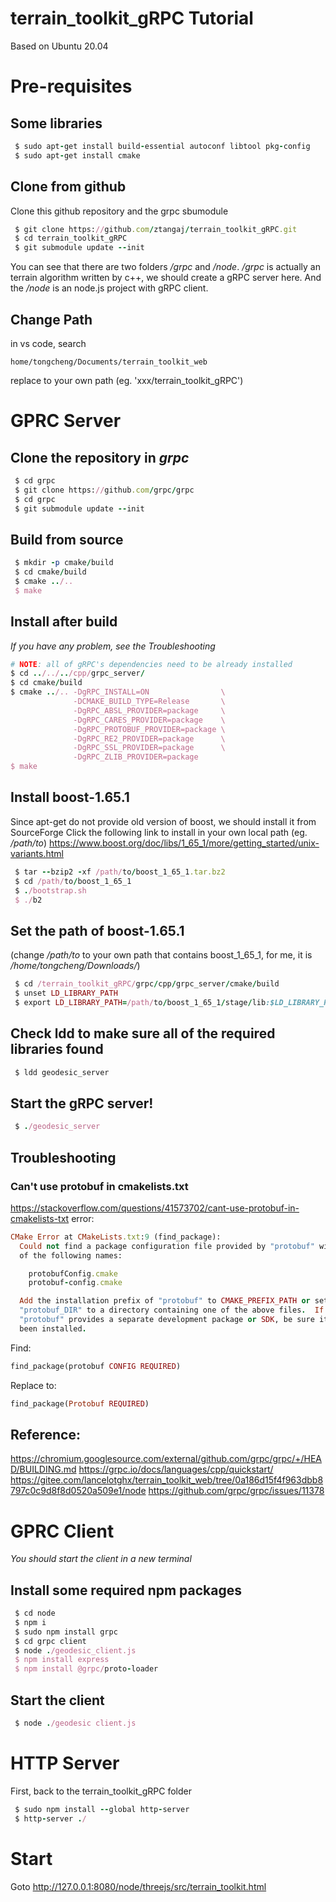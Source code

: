 # terrain_toolkit_gRPC Tutorial
Based on Ubuntu 20.04

# Pre-requisites

## Some libraries

```ruby
 $ sudo apt-get install build-essential autoconf libtool pkg-config
 $ sudo apt-get install cmake
```

## Clone from github
Clone this github repository and the grpc sbumodule
```ruby
 $ git clone https://github.com/ztangaj/terrain_toolkit_gRPC.git
 $ cd terrain_toolkit_gRPC
 $ git submodule update --init
```
You can see that there are two folders _/grpc_ and _/node_. 
_/grpc_ is actually an terrain algorithm written by c++, we should create a gRPC server here. And the _/node_ is an node.js project with gRPC client. 

## Change Path
in vs code, search
```
home/tongcheng/Documents/terrain_toolkit_web
```
replace to your own path (eg. 'xxx/terrain_toolkit_gRPC')

# GPRC Server

## Clone the repository in _grpc_
```ruby
 $ cd grpc
 $ git clone https://github.com/grpc/grpc
 $ cd grpc
 $ git submodule update --init
```
## Build from source
```ruby
 $ mkdir -p cmake/build
 $ cd cmake/build
 $ cmake ../..
 $ make
```

## Install after build
*If you have any problem, see the Troubleshooting*
```ruby
# NOTE: all of gRPC's dependencies need to be already installed
$ cd ../../../cpp/grpc_server/
$ cd cmake/build
$ cmake ../.. -DgRPC_INSTALL=ON                \
              -DCMAKE_BUILD_TYPE=Release       \
              -DgRPC_ABSL_PROVIDER=package     \
              -DgRPC_CARES_PROVIDER=package    \
              -DgRPC_PROTOBUF_PROVIDER=package \
              -DgRPC_RE2_PROVIDER=package      \
              -DgRPC_SSL_PROVIDER=package      \
              -DgRPC_ZLIB_PROVIDER=package
$ make
```

## Install boost-1.65.1
Since apt-get do not provide old version of boost, we should install it from SourceForge
Click the following link to install in your own local path (eg. _/path/to_)
https://www.boost.org/doc/libs/1_65_1/more/getting_started/unix-variants.html
```ruby
 $ tar --bzip2 -xf /path/to/boost_1_65_1.tar.bz2
 $ cd /path/to/boost_1_65_1
 $ ./bootstrap.sh
 $ ./b2
```
## Set the path of boost-1.65.1
(change _/path/to_ to your own path that contains boost_1_65_1, for me, it is _/home/tongcheng/Downloads/_)
```ruby
 $ cd /terrain_toolkit_gRPC/grpc/cpp/grpc_server/cmake/build
 $ unset LD_LIBRARY_PATH
 $ export LD_LIBRARY_PATH=/path/to/boost_1_65_1/stage/lib:$LD_LIBRARY_PATHD
```

## Check ldd to make sure all of the required libraries found
```ruby
 $ ldd geodesic_server
```

## Start the gRPC server!
```ruby
 $ ./geodesic_server
```


## Troubleshooting
### Can't use protobuf in cmakelists.txt
https://stackoverflow.com/questions/41573702/cant-use-protobuf-in-cmakelists-txt
error: 
```ruby
CMake Error at CMakeLists.txt:9 (find_package):
  Could not find a package configuration file provided by "protobuf" with any
  of the following names:

    protobufConfig.cmake
    protobuf-config.cmake

  Add the installation prefix of "protobuf" to CMAKE_PREFIX_PATH or set
  "protobuf_DIR" to a directory containing one of the above files.  If
  "protobuf" provides a separate development package or SDK, be sure it has
  been installed.
```

Find: 
```ruby
find_package(protobuf CONFIG REQUIRED)
```
Replace to: 
```ruby
find_package(Protobuf REQUIRED)
```


## Reference: 
https://chromium.googlesource.com/external/github.com/grpc/grpc/+/HEAD/BUILDING.md
https://grpc.io/docs/languages/cpp/quickstart/
https://gitee.com/lancelotghx/terrain_toolkit_web/tree/0a186d15f4f963dbb8797c0c9d8f8d0520a509e1/node
https://github.com/grpc/grpc/issues/11378

# GPRC Client
*You should start the client in a new terminal*

## Install some required npm packages
```ruby
 $ cd node
 $ npm i
 $ sudo npm install grpc
 $ cd grpc client
 $ node ./geodesic_client.js
 $ npm install express
 $ npm install @grpc/proto-loader
```

## Start the client
```ruby
 $ node ./geodesic client.js
```

# HTTP Server
First, back to the terrain_toolkit_gRPC folder
```ruby
 $ sudo npm install --global http-server
 $ http-server ./ 
```

# Start
Goto http://127.0.0.1:8080/node/threejs/src/terrain_toolkit.html